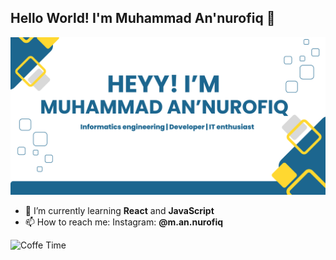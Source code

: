 ## Hello World! I'm Muhammad An'nurofiq 👋

![Annurofiq](img/Banner-me.png)

<!--
**Annurofiq/Annurofiq** is a ✨ _special_ ✨ repository because its `README.md` (this file) appears on your GitHub profile.

Here are some ideas to get you started:

- 🔭 I’m currently working on ...
- 🌱 I’m currently learning ...
- 👯 I’m looking to collaborate on ...
- 🤔 I’m looking for help with ...
- 💬 Ask me about ...
- 📫 How to reach me: ...
- 😄 Pronouns: ...
- ⚡ Fun fact: ...
-->

- 🌱 I’m currently learning **React** and **JavaScript**
- 📫 How to reach me: Instagram: **@m.an.nurofiq**

![Coffe Time](https://media1.giphy.com/media/v1.Y2lkPTc5MGI3NjExMG5zZ3pvNXRyZjJkNWF4MWpyODk3Y3pmMzA0dTA3bW1wYmNlaWc4MiZlcD12MV9pbnRlcm5hbF9naWZfYnlfaWQmY3Q9Zw/rrsMWkp9shbXJPA2D6/giphy.gif)
